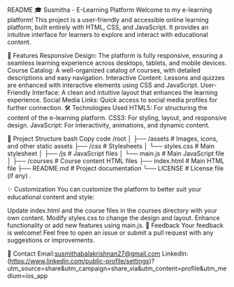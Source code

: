 README
🎓 Susmitha - E-Learning Platform Welcome to my e-learning platform! This project is a user-friendly and accessible online learning platform, built entirely with HTML, CSS, and JavaScript. It provides an intuitive interface for learners to explore and interact with educational content.

🚀 Features Responsive Design: The platform is fully responsive, ensuring a seamless learning experience across desktops, tablets, and mobile devices. Course Catalog: A well-organized catalog of courses, with detailed descriptions and easy navigation. Interactive Content: Lessons and quizzes are enhanced with interactive elements using CSS and JavaScript. User-Friendly Interface: A clean and intuitive layout that enhances the learning experience. Social Media Links: Quick access to social media profiles for further connection. 🛠️ Technologies Used HTML5: For structuring the content of the e-learning platform. CSS3: For styling, layout, and responsive design. JavaScript: For interactivity, animations, and dynamic content.

📁 Project Structure bash Copy code /root │ ├── /assets # Images, icons, and other static assets ├── /css # Stylesheets │ └── styles.css # Main stylesheet │ ├── /js # JavaScript files │ └── main.js # Main JavaScript file │ ├── /courses # Course content HTML files ├── index.html # Main HTML file ├── README.md # Project documentation └── LICENSE # License file (if any) .

✨ Customization You can customize the platform to better suit your educational content and style:

Update index.html and the course files in the courses directory with your own content. Modify styles.css to change the design and layout. Enhance functionality or add new features using main.js. 💬 Feedback Your feedback is welcome! Feel free to open an issue or submit a pull request with any suggestions or improvements.

📧 Contact Email:susmithabalakrishnan27@gmail.com LinkedIn:(https://www.linkedin.com/public-profile/settings)?utm_source=share&utm_campaign=share_via&utm_content=profile&utm_medium=ios_app
